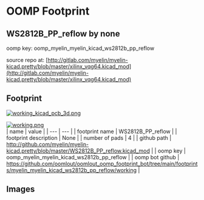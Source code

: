 # OOMP Footprint  
## WS2812B_PP_reflow  by none  
  
oomp key: oomp_myelin_myelin_kicad_ws2812b_pp_reflow  
  
source repo at: [http://gitlab.com/myelin/myelin-kicad.pretty/blob/master/xilinx_vqg64.kicad_mod](http://gitlab.com/myelin/myelin-kicad.pretty/blob/master/xilinx_vqg64.kicad_mod)  
## Footprint  
  
[![working_kicad_pcb_3d.png](working_kicad_pcb_3d_600.png)](working_kicad_pcb_3d.png)  
  
[![working.png](working_600.png)](working.png)  
| name | value | 
| --- | --- | 
| footprint name | WS2812B_PP_reflow | 
| footprint description | None | 
| number of pads | 4 | 
| github path | http://github.com/myelin/myelin-kicad.pretty/blob/master/WS2812B_PP_reflow.kicad_mod | 
| oomp key | oomp_myelin_myelin_kicad_ws2812b_pp_reflow | 
| oomp bot github | https://github.com/oomlout/oomlout_oomp_footprint_bot/tree/main/footprints/myelin_myelin_kicad_ws2812b_pp_reflow/working | 
## Images  
